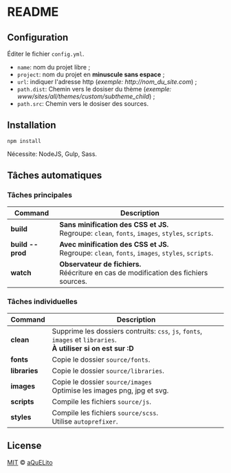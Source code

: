
# README

## Configuration

Éditer le fichier `config.yml`.

* `name`: nom du projet libre ;
* `project`: nom du projet en **minuscule sans espace** ;
* `url`: indiquer l'adresse http (_exemple: http://nom_du_site.com_) ;
* `path.dist`: Chemin vers le dosiser du thème (_exemple: www/sites/all/themes/custom/subtheme_child_) ;
* `path.src`: Chemin vers le dosiser des sources.

## Installation

`npm install`

Nécessite: NodeJS, Gulp, Sass.

## Tâches automatiques

### Tâches principales

| Command | Description
|---------|------------
| **build** | **Sans minification des CSS et JS.**<br/>Regroupe: `clean`, `fonts`, `images`, `styles`, `scripts`.
| **build \--prod** | **Avec minification des CSS et JS.**<br/>Regroupe: `clean`, `fonts`, `images`, `styles`, `scripts`.
| **watch** | **Observateur de fichiers.**<br/>Réécriture en cas de modification des fichiers sources.

### Tâches individuelles

| Command | Description
|---------|------------
| **clean** | Supprime les dossiers contruits: `css`, `js`, `fonts`, `images` et `libraries`.<br/>**À utiliser si on est sur :D**
| **fonts** | Copie le dossier `source/fonts`.
| **libraries** | Copie le dossier `source/libraries`.
| **images** | Copie le dossier `source/images`<br/>Optimise les images png, jpg et svg.
| **scripts** | Compile les fichiers `source/js`.
| **styles** | Compile les fichiers `source/scss`.<br/>Utilise `autoprefixer`.

## License

[MIT](./LICENSE) &copy; [aQuELito](https://aquelito.fr/)
